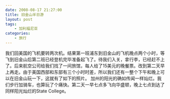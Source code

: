 ```yaml
---
date: 2008-08-17 21:27:00
title: 旧金山半日游
layout: post
tags:
    - 加利福尼亚
categories:
    - 旅行
---
```

我们回美国的飞机要转两次机。结果第一班浦东到旧金山的飞机晚点两个小时，等飞到旧金山后第二班已经登机完毕准备起飞了。待我们入关，拿行李，已经赶不上了。后来航空公司给我们找了一间旅馆，每人给了15美元的晚餐票。改到第二天早上再走。由于美国西部和东部有三个小时时差，所以我们还有一整个下午和晚上可以在旧金山玩一下，这就有了如下的照片。 加州的阳光的确如传闻一样灿烂。我们步行加骑车，也算玩了个痛快。第二天一早七点多飞向华盛顿，晚上七点到达了同样阳光灿烂的State College。